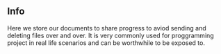 ## Info

Here we store our documents to share progress to aviod sending and deleting files over and over. It is very commonly used for proggramming project in real life scenarios and can be worthwhile to be exposed to.
